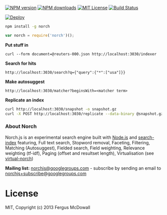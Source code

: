 [![NPM version][npm-version-image]][npm-url] [![NPM downloads][npm-downloads-image]][npm-url] [![MIT License][license-image]][license-url] [![Build Status][travis-image]][travis-url]


[![Deploy](https://www.herokucdn.com/deploy/button.png)](https://heroku.com/deploy)


```bash
npm install -g norch
```

```javascript
var norch = require('norch')(); 
```

**Put stuff in**

`curl --form document=@reuters-000.json http://localhost:3030/indexer`

**Search for hits**

`http://localhost:3030/search?q={"query":{"*":["usa"]}}`

**Make autosuggest**

`http://localhost:3030/matcher?beginsWith=<matcher term>`

**Replicate an index**

```bash
curl http://localhost:3030/snapshot -o snapshot.gz
curl -X POST http://localhost:3030/replicate --data-binary @snapshot.gz -H "Content-Type: application/gzip"
```


### About Norch

Norch.js is an experimental search engine built with [Node.js](http://nodejs.org/) and
[search-index](https://github.com/fergiemcdowall/search-index)
featuring, Full text search, Stopword removal, Faceting, Filtering,
Matching (Autosuggest), Fielded search, Field weighting, Relevance
weighting (tf-idf), Paging (offset and resultset length),
Virtualisation (see
[virtual-norch](https://github.com/fergiemcdowall/virtual-norch))


**Mailing list:** norchjs@googlegroups.com - subscribe by sending an email to norchjs+subscribe@googlegroups.com


# License

MIT, Copyright (c) 2013 Fergus McDowall


[license-image]: http://img.shields.io/badge/license-MIT-blue.svg?style=flat
[license-url]: https://github.com/fergiemcdowall/norch/blob/master/README.md#license

[npm-url]: https://npmjs.org/package/norch
[npm-version-image]: http://img.shields.io/npm/v/norch.svg?style=flat
[npm-downloads-image]: http://img.shields.io/npm/dm/norch.svg?style=flat

[travis-url]: http://travis-ci.org/fergiemcdowall/norch
[travis-image]: http://img.shields.io/travis/fergiemcdowall/norch.svg?style=flat
